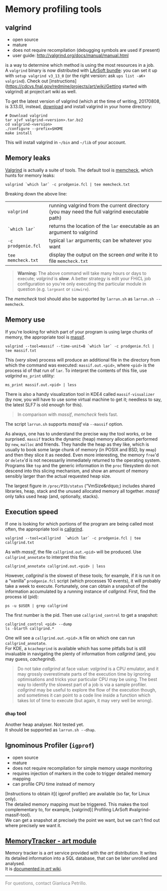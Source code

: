 # Memory profiling tools



## valgrind

-   open source
-   mature
-   does not require recompilation (debugging symbols are used if present)
-   user guide: http://valgrind.org/docs/manual/manual.html

is a way to determine which method is using the most resources in a job.  
A `valgrind` binary is now distributed with [LArSoft bundle](http://scisoft.fnal.gov/scisoft/bundles/larsoft): you can set it up with `setup valgrind v3_13_0` (or the right version: ask `ups list -aK+ valgrind`). Check out [instructions](https://cdcvs.fnal.gov/redmine/projects/art/wiki/Getting started with valgrind) at project:art wiki as well.

To get the latest version of valgrind (which at the time of writing, 20170808, is 3.13.0), instead, [download](http://valgrind.org/downloads/current.html) and install valgrind in your home directory:

    # Download valgrind
    tar xjvf valgrind-<version>.tar.bz2
    cd valgrind-<version>
    ./configure --prefix=$HOME
    make install

This will install valgrind in `~/bin` and `~/lib` of your account.

## Memory leaks

[Valgrind](http://valgrind.org/docs/manual/manual.html) is actually a suite of tools. The default tool is [memcheck](http://valgrind.org/docs/manual/mc-manual.html), which hunts for memory leaks:

    valgrind `which lar` -c prodgenie.fcl | tee memcheck.txt

  
Breaking down the above line:

|                    |                                                                                              |
|--------------------|----------------------------------------------------------------------------------------------|
| `valgrind`         | running valgrind from the current directory (you may need the full valgrind executable path) |
| `` `which lar` ``  | returns the location of the `lar` executable as an argument to valgrind                      |
| `-c prodgenie.fcl` | typical `lar` arguments; can be whatever you want                                            |
| `tee memcheck.txt` | display the output on the screen *and* write it to file `memcheck.txt`                       |

> **Warning:** The above command will take many hours or days to execute; *valgrind* is ***slow***. A better strategy is edit your FHiCL job configuration so you're only executing the particular module in question (e.g. `largeant` or `simwire`).

The *memcheck* tool should also be supported by `larrun.sh` as `larrun.sh --memcheck`.

## Memory use

If you're looking for which part of your program is using large chunks of memory, the appropriate tool is [massif](http://valgrind.org/docs/manual/ms-manual.html).

    valgrind --tool=massif --time-unit=B `which lar` -c prodgenie.fcl | tee massif.txt

  
This (*very slow*) process will produce an additional file in the directory from which the command was executed: `massif.out.<pid>`, where `<pid>` is the process id of that run of `lar`. To interpret the contents of this file, use *valgrind* `ms_print` utility:

    ms_print massif.out.<pid> | less

  
There is also a handy visualization tool in KDE4 called `massif-visualizer` (by now, you will have to use some virtual machine to get it; needless to say, the latest SLF7 is old enough for this).

> In comparison with *massif*, *memcheck* feels fast.

The script `larrun.sh` supports *massif* via `--massif` option.

As always, one has to understand the precise way the tool works, or be surprised. `massif` tracks the dynamic (heap) memory allocation performed by `new`, `malloc` and friends. They handle the heap as they like, which is usually to book some large chunk of memory (in POSIX and BSD, by `mmap`) and then they slice it as needed. Even more interesting, the memory `free`'d or `delete`'d is not necessarily immediately returned to the operating system. Programs like `top` and the generic information in the `proc` filesystem do not descend into this slicing mechanism, and show an amount of memory sensibly larger than the actual requested heap size.

The largest figure in `/proc/PID/status` (&ldquo;VmSize&amp;rdquo;) includes shared libraries, heap, stack and the unused allocated memory all together. *massif* only talks used heap (and, optionally, stacks).

## Execution speed

If one is looking for which portions of the program are being called most often, the appropriate tool is [callgrind](http://valgrind.org/docs/manual/cl-manual.html).

    valgrind --tool=callgrind  `which lar` -c prodgenie.fcl | tee callgrind.txt

  
As with *massif*, the file `callgrind.out.<pid>` will be produced. Use `callgrind_annotate` to interpret this file:

    callgrind_annotate callgrind.out.<pid> | less

However, *callgrind* is the slowest of these tools; for example, if it is run it on a “vanilla” `prodgenie.fcl` script (which processes 10 events), it will probably take a week to execute. Fortunately, one can obtain a snapshot of the information accumulated by a running instance of *callgrind*. First, find the process id (pid):

    ps -u $USER | grep callgrind

  
The first number is the pid. Then use `callgrind_control` to get a snapshot:

    callgrind_control <pid> --dump
    ls -blarth callgrind.*

  
One will see a `callgrind.out.<pid>.N` file on which one can run `callgrind_annotate`.  
For KDE, a `kcachegrind` is available which has some pitfalls but is still invaluable in navigating the plenty of information from *callgrind* (and, you may guess, *cachegrind*).

> Do not take *callgrind* at face value: *valgrind* is a CPU emulator, and it may grossly overestimate parts of the execution time by ignoring optimisations and tricks your particular CPU may be using. The best way to identify the slowest part of a job is via a sample profiler. *callgrind* may be useful to explore the flow of the execution though, and sometimes it can point to a code line inside a function which takes lot of time to execute (but again, it may very well be wrong).

### `dhap` tool

Another heap analyser. Not tested yet.  
It should be supported as `larrun.sh --dhap`.

## Ignominous Profiler (`igprof`)

-   open source
-   mature
-   does not require recompilation for simple memory usage monitoring
-   requires injection of markers in the code to trigger detailed memory mapping
-   can profile CPU time instead of memory

[Instructions to obtain it]( igprof profiler) are available (so far, for Linux only).  
The detailed memory mapping must be triggered. This makes the tool complementary to, for example, [valgrind]( Profiling LArSoft \#valgrind-massif-tool).  
We can get a snapshot at precisely the point we want, but we can't find out where precisely we want it.

## [MemoryTracker - art module](https://cdcvs.fnal.gov/redmine/projects/art/wiki/MemoryTracker)

Memory tracker is a *art* service provided with the *art* distribution. It writes its detailed information into a SQL database, that can be later unrolled and analysed.  
It is [documented in *art* wiki](https://cdcvs.fnal.gov/redmine/projects/art/wiki/MemoryTracker).

------------------------------------------------------------------------

<span style="color: gray;">For questions, contact Gianluca Petrillo.</span>
